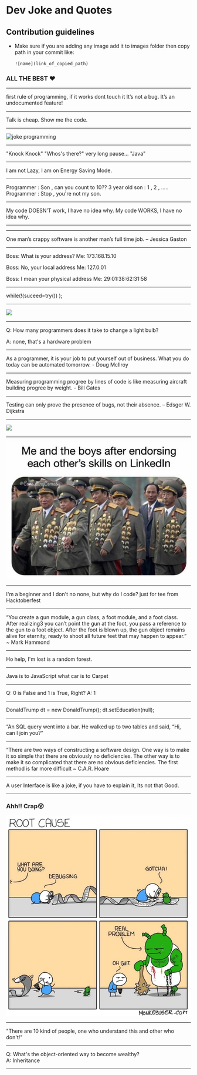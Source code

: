 # Dev Joke and Quotes
## Contribution guidelines

* Make sure if you are adding any image add it to images folder then copy path in your commit like:



      ![name](link_of_copied_path)



### ALL THE BEST :heart:


***
first rule of programming,
if it works dont touch it
It’s not a bug. It’s an undocumented feature!

***
Talk is cheap. Show me the code.

***
![joke programming](./images/joke-programmer-count.jpg)
***
"Knock Knock"
"Whos's there?"
very long pause...
"Java"
***
I am not Lazy, I am on Energy Saving Mode.
***

Programmer : Son , can you count to 10??
3 year old son : 1 , 2 , .....
Programmer : Stop , you're not my son.

***
My code DOESN’T work, I have no idea why. My code WORKS, I have no idea why.
***



***
One man’s crappy software is another man’s full time job. – Jessica Gaston
***
Boss: What is your address?
Me: 173.168.15.10

Boss: No, your local address
Me: 127.0.01

Boss: I mean your physical address
Me: 29:01:38:62:31:58

***
while(!(suceed=try()) );
***
![](./images/algorithm-of-success.jpg)

***
Q: How many programmers does it take to change a light bulb?

A: none, that's a hardware problem
***
As a programmer, it is your job to put yourself out of business. What you do today can be automated tomorrow. - Doug McIlroy
***
Measuring programming progree by lines of code is like measuring aircraft building progree by weight. - Bill Gates
***
Testing can only prove the presence of bugs, not their absence. – Edsger W. Dijkstra
***

![](https://i.redd.it/w37iqs0v2rq51.png)
***
![](https://github.com/aryangulati/Hacktoberfest2020/blob/main/Dev_Jokes_and_Quotes/images/ME%20and%20Boiizzz.jpg)
***
I'm a beginner and I don't no none, but why do I code?
just for tee from Hacktoberfest
***
“You create a gun module, a gun class, a foot module, and a foot class. After realizing3 you can’t point the gun at the foot, you pass a reference to the gun to a foot object. After the foot is blown up, the gun object remains alive for eternity, ready to shoot all future feet that may happen to appear.” ~  Mark Hammond
***
Ho help, I'm lost is a random forest.
***
Java is to JavaScript what car is to Carpet
***
Q: 0 is False and 1 is True, Right?
A: 1
***
DonaldTrump dt = new DonaldTrump();
dt.setEducation(null);
***
“An SQL query went into a bar. He walked up to two tables and said, “Hi, can I join you?”
***
“There are two ways of constructing a software design. One way is to make it so simple that there are obviously no deficiencies. The other way is to make it so complicated that there are no obvious deficiencies. The first method is far more difficult ~ C.A.R. Hoare 
***
A user Interface is like a joke, if you have to explain it, Its not that Good.
***
### Ahh!! Crap:dizzy_face:
![](./images/crapp.jpg)
***
"There are 10 kind of people, one who understand this and other who don't!"
***
Q: What's the object-oriented way to become wealthy?<br>
A: Inheritance
***
